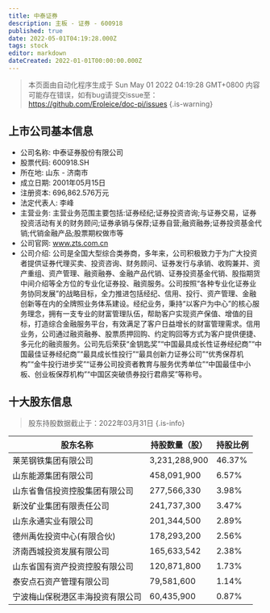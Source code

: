 ```yaml
---
title: 中泰证券
description: 主板 - 证券 - 600918
published: true
date: 2022-05-01T04:19:28.000Z
tags: stock
editor: markdown
dateCreated: 2022-01-01T00:00:00.000Z
---
```


> 本页面由自动化程序生成于 Sun May 01 2022 04:19:28 GMT+0800
> 内容可能存在错误，如有bug请提交issue至：https://github.com/Eroleice/doc-pi/issues
{.is-warning}

## 上市公司基本信息
- 公司名称: 中泰证券股份有限公司
- 股票代码: 600918.SH
- 所在地: 山东 - 济南市
- 成立日期: 2001年05月15日
- 注册资本: 696,862.576万元
- 法定代表人: 李峰
- 主营业务: 主营业务范围主要包括:证券经纪;证券投资咨询;与证券交易，证券投资活动有关的财务顾问;证券承销与保荐;证券自营;融资融券;证券投资基金代销;代销金融产品;股票期权做市等
- 公司官网: www.zts.com.cn
- 公司介绍: 公司是全国大型综合类券商，多年来，公司积极致力于为广大投资者提供证券代理买卖、投资咨询、财务顾问、证券发行与承销、收购兼并、资产重组、资产管理、融资融券、金融产品代销、证券投资基金代销、股指期货中间介绍等全方位的专业化证券投、融资服务。公司按照“各种专业化证券业务协同发展”的战略目标，全力推进包括经纪、信用、投行、资产管理、金融创新等在内的全牌照业务体系建设。经纪业务，秉持“以客户为中心”的核心服务理念，拥有一支专业的财富管理队伍，帮助客户实现资产保值、增值的目标，打造综合金融服务平台，有效满足了客户日益增长的财富管理需求。信用业务，公司通过融资融券、股票质押回购、约定购回等方式为客户提供便捷、多元化的融资服务。公司先后荣获“金钥匙奖”“中国最具成长性证券经纪商”“中国最佳证券经纪商”“最具成长性投行”“最具创新力证券公司”“优秀保荐机构”“金牛投行进步奖”“证券公司投资者教育与服务优秀单位”“中国最佳中小板、创业板保荐机构”“中国区突破债券投行君鼎奖”等称号。


## 十大股东信息
> 股东持股数据截止于：2022年03月31日
{.is-info}

| 股东名称 | 持股数量（股） | 持股比例 |
| --- | --- | --- |
| 莱芜钢铁集团有限公司 | 3,231,288,900 | 46.37% |
| 山东能源集团有限公司 | 458,091,900 | 6.57% |
| 山东省鲁信投资控股集团有限公司 | 277,566,330 | 3.98% |
| 新汶矿业集团有限责任公司 | 241,737,300 | 3.47% |
| 山东永通实业有限公司 | 201,344,500 | 2.89% |
| 德州禹佐投资中心(有限合伙) | 178,293,200 | 2.56% |
| 济南西城投资发展有限公司 | 165,633,542 | 2.38% |
| 山东省国有资产投资控股有限公司 | 120,871,800 | 1.73% |
| 泰安点石资产管理有限公司 | 79,581,600 | 1.14% |
| 宁波梅山保税港区丰海投资有限公司 | 60,435,900 | 0.87% |




